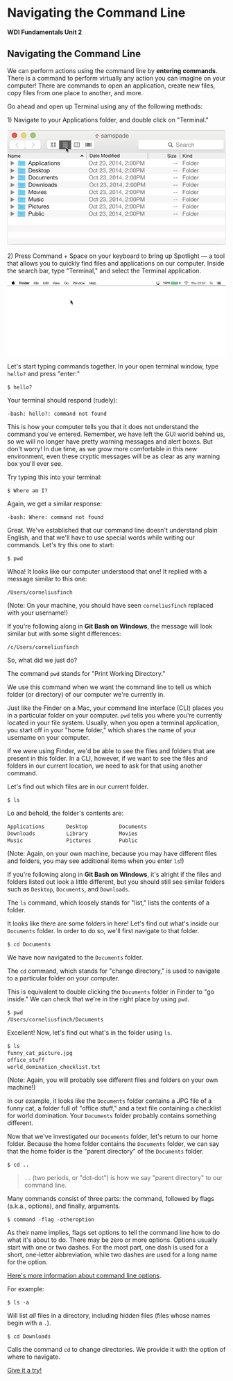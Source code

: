 # Navigating the Command Line

**WDI Fundamentals Unit 2**

## Navigating the Command Line

We can perform actions using the command line by **entering commands**. There is a command to perform virtually any action you can imagine on your computer! There are commands to open an application, create new files, copy files from one place to another, and more.

Go ahead and open up Terminal using any of the following methods:

1\) Navigate to your Applications folder, and double click on "Terminal."

![](../../.gitbook/assets/terminal-in-finder.gif)

2\) Press Command + Space on your keyboard to bring up Spotlight — a tool that allows you to quickly find files and applications on our computer. Inside the search bar, type "Terminal," and select the Terminal application.

![](../../.gitbook/assets/terminal-in-spotlight.gif)

Let's start typing commands together. In your open terminal window, type `hello?` and press "enter:"

```text
$ hello?
```

Your terminal should respond \(rudely\):

```text
-bash: hello?: command not found
```

This is how your computer tells you that it does not understand the command you've entered. Remember, we have left the GUI world behind us, so we will no longer have pretty warning messages and alert boxes. But don't worry! In due time, as we grow more comfortable in this new environment, even these cryptic messages will be as clear as any warning box you'll ever see.

Try typing this into your terminal:

```text
$ Where am I?
```

Again, we get a similar response:

```text
-bash: Where: command not found
```

Great. We've established that our command line doesn't understand plain English, and that we'll have to use special words while writing our commands. Let's try this one to start:

```text
$ pwd
```

Whoa! It looks like our computer understood that one! It replied with a message similar to this one:

```text
/Users/corneliusfinch
```

\(Note: On your machine, you should have seen `corneliusfinch` replaced with your username!\)

If you're following along in **Git Bash on Windows**, the message will look similar but with some slight differences:

```text
/c/Users/corneliusfinch
```

So, what did we just do?

The command `pwd` stands for "Print Working Directory."

We use this command when we want the command line to tell us which folder \(or directory\) of our computer we're currently in.

Just like the Finder on a Mac, your command line interface \(CLI\) places you in a particular folder on your computer. `pwd` tells you where you're currently located in your file system. Usually, when you open a terminal application, you start off in your "home folder," which shares the name of your username on your computer.

If we were using Finder, we'd be able to see the files and folders that are present in this folder. In a CLI, however, if we want to see the files and folders in our current location, we need to ask for that using another command.

Let's find out which files are in our current folder.

```text
$ ls
```

Lo and behold, the folder's contents are:

```text
Applications       Desktop          Documents
Downloads          Library          Movies
Music              Pictures         Public
```

\(Note: Again, on your own machine, because you may have different files and folders, you may see additional items when you enter `ls`!\)

If you're following along in **Git Bash on Windows**, it's alright if the files and folders listed out look a little different, but you should still see similar folders such as `Desktop`, `Documents`, and `Downloads`.

The `ls` command, which loosely stands for "list," lists the contents of a folder.

It looks like there are some folders in here! Let's find out what's inside our `Documents` folder. In order to do so, we'll first navigate to that folder.

```text
$ cd Documents
```

We have now navigated to the `Documents` folder.

The `cd` command, which stands for "change directory," is used to navigate to a particular folder on your computer.

This is equivalent to double clicking the `Documents` folder in Finder to "go inside." We can check that we're in the right place by using `pwd`.

```text
$ pwd
/Users/corneliusfinch/Documents
```

Excellent! Now, let's find out what's in the folder using `ls`.

```text
$ ls
funny_cat_picture.jpg
office_stuff
world_domination_checklist.txt
```

\(Note: Again, you will probably see different files and folders on your own machine!\)

In our example, it looks like the `Documents` folder contains a JPG file of a funny cat, a folder full of "office stuff," and a text file containing a checklist for world domination. Your `Documents` folder probably contains something different.

Now that we've investigated our `Documents` folder, let's return to our home folder. Because the home folder contains the `Documents` folder, we can say that the home folder is the "parent directory" of the `Documents` folder.

```text
$ cd ..
```

> `..` \(two periods, or "dot-dot"\) is how we say "parent directory" to our command line.

Many commands consist of three parts: the command, followed by flags \(a.k.a., options\), and finally, arguments.

```text
$ command -flag -otheroption
```

As their name implies, flags set options to tell the command line how to do what it's about to do. There may be zero or more options. Options usually start with one or two dashes. For the most part, one dash is used for a short, one-letter abbreviation, while two dashes are used for a long name for the option.

[Here's more information about command line options](http://catb.org/esr/writings/taoup/html/ch10s05.html#id2948149).

For example:

```text
$ ls -a
```

Will list _all_ files in a directory, including hidden files \(files whose names begin with a `.`\).

```text
$ cd Downloads
```

Calls the command `cd` to change directories. We provide it with the option of where to navigate.

[Give it a try!](navigating-the-command-line-exercise.md)


